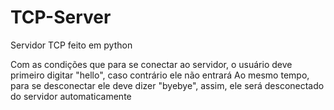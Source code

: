 # TCP-Server

Servidor TCP feito em python

Com as condições que para se conectar ao servidor, o usuário deve primeiro digitar "hello", caso contrário ele não entrará
Ao mesmo tempo, para se desconectar ele deve dizer "byebye", assim, ele será desconectado do servidor automaticamente
